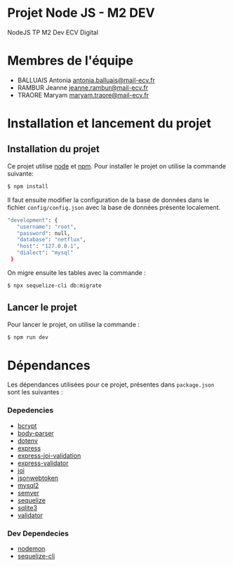 # Projet Node JS - M2 DEV
NodeJS TP M2 Dev ECV Digital

# Membres de l'équipe
- BALLUAIS Antonia antonia.balluais@mail-ecv.fr
- RAMBUR Jeanne jeanne.rambur@mail-ecv.fr
- TRAORE Maryam maryam.traore@mail-ecv.fr

# Installation et lancement du projet

## Installation du projet

Ce projet utilise [node](http://nodejs.org) et [npm](https://npmjs.com). Pour installer le projet on utilise la commande suivante:

```sh
$ npm install
```
Il faut ensuite modifier la configuration de la base de données dans le fichier `config/config.json` avec la base de données présente localement.
 ```sh
"development": {
    "username": "root",
    "password": null,
    "database": "netflux",
    "host": "127.0.0.1",
    "dialect": "mysql"
  }
```
On migre ensuite les tables avec la commande :
```sh
$ npx sequelize-cli db:migrate
```

## Lancer le projet

Pour lancer le projet, on utilise la commande :
```sh
$ npm run dev
```

# Dépendances

Les dépendances utilisées pour ce projet, présentes dans `package.json` sont les suivantes :

### Depedencies
- [bcrypt](https://www.npmjs.com/package/bcrypt)
- [body-parser](https://www.npmjs.com/package/body-parser)
- [dotenv](https://www.npmjs.com/package/dotenv)
- [express](https://www.npmjs.com/package/express)
- [express-joi-validation](https://www.npmjs.com/package/express-joi-validation)
- [express-validator](https://www.npmjs.com/package/express-validator)
- [joi](https://www.npmjs.com/package/joi)
- [jsonwebtoken](https://www.npmjs.com/package/jsonwebtoken)
- [mysql2](https://www.npmjs.com/package/mysql2)
- [semver](https://www.npmjs.com/package/semver)
- [sequelize](https://www.npmjs.com/package/sequelize)
- [sqlite3](https://www.npmjs.com/package/sqlite3)
- [validator](https://www.npmjs.com/package/validator)

### Dev Dependecies
- [nodemon](https://www.npmjs.com/package/nodemon)
- [sequelize-cli](https://www.npmjs.com/package/sequelize-cli)